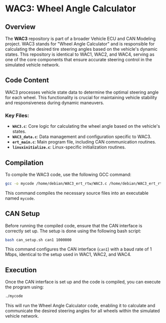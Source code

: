 # WAC3: Wheel Angle Calculator

## Overview

The **WAC3** repository is part of a broader Vehicle ECU and CAN Modeling project. WAC3 stands for "Wheel Angle Calculator" and is responsible for calculating the desired tire steering angles based on the vehicle's dynamic states. This repository is identical to WAC1, WAC2, and WAC4, serving as one of the core components that ensure accurate steering control in the simulated vehicle network.

## Code Content

WAC3 processes vehicle state data to determine the optimal steering angle for each wheel. This functionality is crucial for maintaining vehicle stability and responsiveness during dynamic maneuvers.

### Key Files:

- **`WAC3.c`**: Core logic for calculating the wheel angle based on the vehicle's states.
- **`WAC3_data.c`**: Data management and configuration specific to WAC3.
- **`ert_main.c`**: Main program file, including CAN communication routines.
- **`linuxinitialize.c`**: Linux-specific initialization routines.

## Compilation

To compile the WAC3 code, use the following GCC command:

```bash
gcc -o mycode /home/debian/WAC3_ert_rtw/WAC3.c /home/debian/WAC3_ert_rtw/WAC3_data.c /home/debian/WAC3_ert_rtw/ert_main.c /home/debian/WAC3_ert_rtw/linuxinitialize.c -I/home/debian/WAC3_ert_rtw -lm -lpthread
```
This command compiles the necessary source files into an executable named `mycode`.

## CAN Setup
Before running the compiled code, ensure that the CAN interface is correctly set up. The setup is done using the following bash script:

```bash
bash can_setup.sh can1 1000000
```
This command configures the CAN interface (`can1`) with a baud rate of 1 Mbps, identical to the setup used in WAC1, WAC2, and WAC4.

## Execution
Once the CAN interface is set up and the code is compiled, you can execute the program using:

```bash
./mycode
```
This will run the Wheel Angle Calculator code, enabling it to calculate and communicate the desired steering angles for all wheels within the simulated vehicle network.
